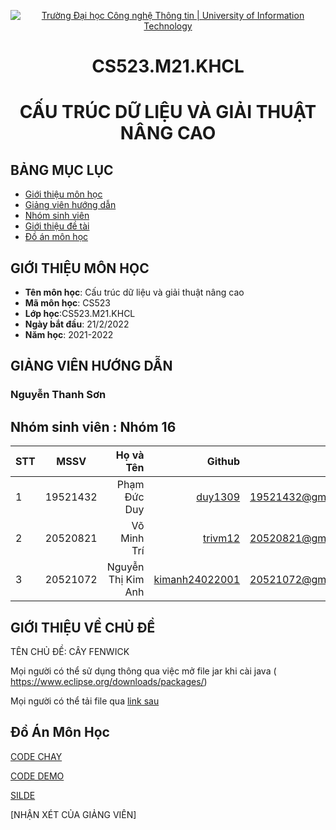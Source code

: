 <p align="center">
  <a href="https://www.uit.edu.vn/" title="Trường Đại học Công nghệ Thông tin" style="border: 5;">
    <img src="https://i.imgur.com/WmMnSRt.png" alt="Trường Đại học Công nghệ Thông tin | University of Information Technology">
  </a>
</p>

<!-- Title -->
<h1 align="center"><b>CS523.M21.KHCL </b></h1>
<h1 align="center"> CẤU TRÚC DỮ LIỆU VÀ GIẢI THUẬT NÂNG CAO</h1>

## BẢNG MỤC LỤC
* [ Giới thiệu môn học](#gioithieumonhoc)
* [ Giảng viên hướng dẫn](#giangvien)
* [ Nhóm sinh viên](#thanhvien)
* [Giới thiệu đề tài](#monhoc)
* [ Đồ án môn học](#doan)

## GIỚI THIỆU MÔN HỌC
<a name="gioithieumonhoc"></a>
* **Tên môn học**: Cấu trúc dữ liệu và giải thuật nâng cao
* **Mã môn học**: CS523
* **Lớp học**:CS523.M21.KHCL
* **Ngày bắt đầu**: 21/2/2022
* **Năm học**: 2021-2022

<a name ="giangvien"></a>
## GIẢNG VIÊN HƯỚNG DẪN

### Nguyễn Thanh Sơn

<a name ="thanhvien"></a>
## Nhóm sinh viên : Nhóm 16

| STT    | MSSV          | Họ và Tên              | Github                                               | Email                   |
| ------ |:-------------:| ----------------------:|-----------------------------------------------------:|-------------------------:
| 1      | 19521432      | Phạm Đức Duy           |[duy1309](https://github.com/duy1309)                 |19521432@gm.uit.edu.vn   |
| 2      | 20520821      | Võ Minh Trí            |[trivm12](https://github.com/trivm12)                 |20520821@gm.uit.edu.vn   |
| 3      | 20521072      | Nguyễn Thị Kim Anh     |[kimanh24022001](https://github.com/kimanh24022001)   |20521072@gm.uit.edu.vn   |

<a name ="monhoc"></a>
## GIỚI THIỆU VỀ CHỦ ĐỀ
TÊN CHỦ ĐỀ: CÂY FENWICK


 Mọi người có thể sử dụng thông qua việc mở file jar khi cài java ( https://www.eclipse.org/downloads/packages/)
 
 Mọi người có thể tải file qua [link sau](https://github.com/kimanh24022001/CS523.M21.KHCL/blob/main/fenwick.jar)
<a name ="doan"></a>
## Đồ Án Môn Học
[CODE CHAY](https://github.com/kimanh24022001/CS523.M21.KHCL/blob/main/fenwicktree.ipynb)

[CODE DEMO](https://github.com/kimanh24022001/CS523.M21.KHCL/tree/main/fenwick%20tree)

[SILDE](https://github.com/kimanh24022001/CS523.M21.KHCL/blob/main/FenwickTree.pptx)

[NHẬN XÉT CỦA GIẢNG VIÊN]


